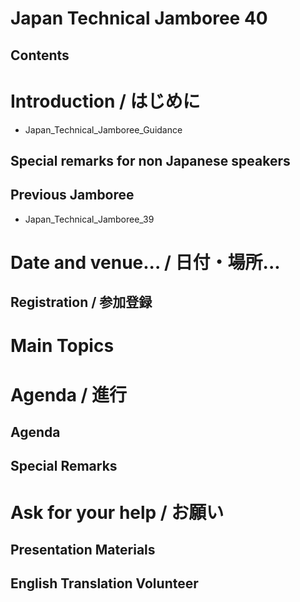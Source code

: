 # Japan Technical Jamboree 40
## Contents
# Introduction / はじめに
* Japan_Technical_Jamboree_Guidance
## Special remarks for non Japanese speakers
## Previous Jamboree
* Japan_Technical_Jamboree_39
# Date and venue... / 日付・場所...
## Registration / 参加登録
# Main Topics
# Agenda / 進行
## Agenda
## Special Remarks
# Ask for your help / お願い
## Presentation Materials
## English Translation Volunteer
